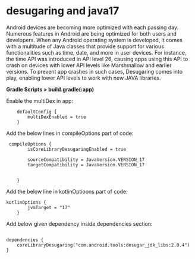 # desugaring and java17

Android devices are becoming more optimized with each passing day. Numerous features in Android are being optimized for both users and developers. When any Android operating system is developed, it comes with a multitude of Java classes that provide support for various functionalities such as time, date, and more in user devices. For instance, the time API was introduced in API level 26, causing apps using this API to crash on devices with lower API levels like Marshmallow and earlier versions. To prevent app crashes in such cases, Desugaring comes into play, enabling lower API levels to work with new JAVA libraries.

**Gradle Scripts > build.gradle(:app)** 

Enable the multiDex in app: 
```
    defaultConfig {
        multiDexEnabled = true
    }
```

Add the below lines in compileOptions part of code:
```
 compileOptions {
        isCoreLibraryDesugaringEnabled = true

        sourceCompatibility = JavaVersion.VERSION_17
        targetCompatibility = JavaVersion.VERSION_17


    }
```
Add the below line in kotlinOptioons part of code:
```
kotlinOptions {
        jvmTarget = "17"
    }

```

Add below given dependency inside dependencies section:
```

dependencies {
    coreLibraryDesugaring("com.android.tools:desugar_jdk_libs:2.0.4")
}
```
